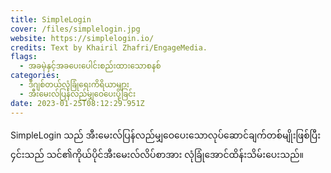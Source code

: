 ```yaml
---
title: SimpleLogin
cover: /files/simplelogin.jpg
website: https://simplelogin.io/
credits: Text by Khairil Zhafri/EngageMedia.
flags:
  - အခမဲ့နှင့်အခပေးပေါင်းစည်းထားသောစနစ် 
categories:
  - ဒီဂျစ်တယ်လုံခြုံရေးကိရိယာများ
  - အီးမေးလ်ပြန်လည်မျှဝေပေးပို့ခြင်း
date: 2023-01-25T08:12:29.951Z
---
```

S﻿impleLogin သည် အီးမေးလ်ပြန်လည်မျှဝေပေးသောလုပ်ဆောင်ချက်တစ်မျိုးဖြစ်ပြီး ၄င်းသည် သင်၏ကိုယ်ပိုင်အီးမေးလ်လိပ်စာအား လုံခြုံအောင်ထိန်းသိမ်းပေးသည်။